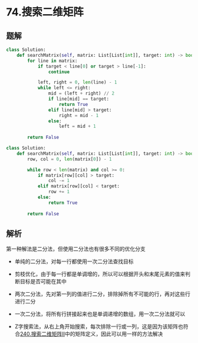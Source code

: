 # 74.搜索二维矩阵

## 题解

```python
class Solution:
    def searchMatrix(self, matrix: List[List[int]], target: int) -> bool:
        for line in matrix:
            if target < line[0] or target > line[-1]:
                continue

            left, right = 0, len(line) - 1
            while left <= right:
                mid = (left + right) // 2
                if line[mid] == target:
                    return True
                elif line[mid] > target:
                    right = mid - 1
                else:
                    left = mid + 1
        
        return False
```

```python
class Solution:
    def searchMatrix(self, matrix: List[List[int]], target: int) -> bool:
        row, col = 0, len(matrix[0]) - 1

        while row < len(matrix) and col >= 0:
            if matrix[row][col] > target:
                col -= 1
            elif matrix[row][col] < target:
                row += 1
            else:
                return True
        
        return False
```

## 解析

第一种解法是二分法，但使用二分法也有很多不同的优化分支

+ 单纯的二分法，对每一行都使用一次二分法查找目标

+ 剪枝优化，由于每一行都是单调增的，所以可以根据开头和末尾元素的值来判断目标是否可能在其中

+ 两次二分法，先对第一列的值进行二分，排除掉所有不可能的行，再对这些行进行二分

+ 一次二分法，将所有行拼接起来也是单调递增的数组，用一次二分法就可以

+ Z字搜索法，从右上角开始搜索，每次排除一行或一列，这是因为该矩阵也符合[240.搜索二维矩阵II](../medium/240.搜索二维矩阵II.md)中的矩阵定义，因此可以用一样的方法解决
